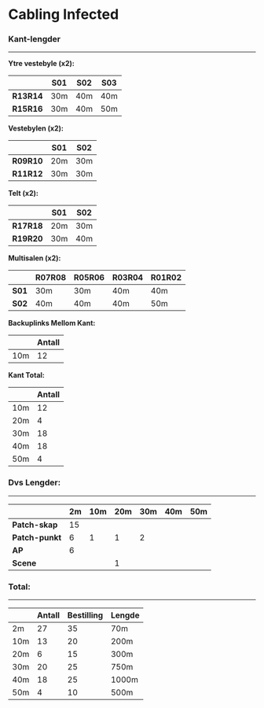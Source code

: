 # Cabling Infected






### Kant-lengder

---

**Ytre vestebyle (x2):**

|            | S01 | S02 | S03 |
|------------|-----|-----|-----|
| **R13R14** | 30m | 40m | 40m |
| **R15R16** | 30m | 40m | 50m |

**Vestebylen (x2):**

|            | S01 | S02 |
|------------|-----|-----|
| **R09R10** | 20m | 30m |
| **R11R12** | 30m | 30m |

**Telt (x2):**

|            | S01 | S02 |
|------------|-----|-----|
| **R17R18** | 20m | 30m |
| **R19R20** | 30m | 40m |

**Multisalen (x2):**

|         | R07R08 | R05R06 | R03R04 | R01R02 |
|---------|--------|--------|--------|--------|
| **S01** | 30m    | 30m    | 40m    | 40m    |
| **S02** | 40m    | 40m    | 40m    | 50m    |

**Backuplinks Mellom Kant:**

|     | Antall |
|-----|--------|
| 10m | 12     |

**Kant Total:**

|     | Antall |
|-----|--------|
| 10m | 12
| 20m | 4
| 30m | 18
| 40m | 18
| 50m | 4





### Dvs Lengder:
---

|                     | 2m  | 10m | 20m | 30m | 40m | 50m |
|---------------------|-----|-----|-----|-----|-----|-----|
| **Patch-skap**      | 15 |
| **Patch-punkt**     | 6  |  1  |  1  |  2  |
| **AP**              | 6
| **Scene**           |   |     | 1






### Total:
---
|     | Antall | Bestilling | Lengde
|-----|--------|--------|---|
| 2m | 27 | 35 | 70m
| 10m | 13  | 20 | 200m
| 20m | 6   | 15 | 300m
| 30m | 20  | 25 | 750m
| 40m | 18  | 25 | 1000m
| 50m | 4   | 10 | 500m


